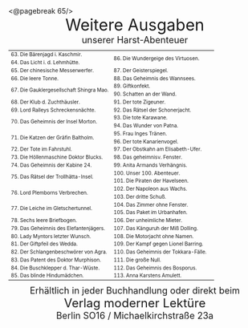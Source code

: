 <html><body>
<@pagebreak 65/>

<div style="font-size: xx-large; text-align: center;">Weitere Ausgaben</div>
<div style="font-size: large; text-align: center;">unserer Harst-Abenteuer</div>

<table style="table-layout:fixed; font-size: x-small;">
<tr><td style="width:50%"> 63. Die Bärenjagd i. Kaschmir.   </td><td style="width:50%" rowspan="2"> 86. Die Wundergeige des Virtuosen.</td></tr>
<tr><td>64. Das Licht i. d. Lehmhütte.                      </td></tr>
<tr><td rowspan="2">65. Der chinesische Messerwerfer.       </td><td> 87. Der Geisterspiegel.</td></tr>
<tr>                                                             <td rowspan="2"> 88. Das Geheimnis des Wannsees.</td></tr>
<tr><td>66. Die leere Tonne.</td></tr>
<tr><td rowspan="2">67. Die Gauklergesellschaft Shingra Mao.</td><td> 89. Giftkonfekt.</td></tr>
<tr>                                                             <td> 90. Schatten an der Wand.</td></tr>
<tr><td>68. Der Klub d. Zuchthäusler.                       </td><td> 91. Der tote Zigeuner.</td></tr>
<tr><td>69. Lord Ralleys Schreckensnächte.                  </td><td> 92. Das Rätsel der Schonerjacht.</td></tr>
<tr><td rowspan="2">70. Das Geheimnis der Insel Morton.     </td><td> 93. Die tote Karawane.</td></tr>
<tr>                                                             <td> 94. Das Wunder von Patna.</td></tr>
<tr><td rowspan="2">71. Die Katzen der Gräfin Baltholm.     </td><td> 95. Frau Inges Tränen.</td></tr>
<tr>                                                             <td> 96. Der tote Kanarienvogel.</td></tr>
<tr><td>72. Der Tote im Fahrstuhl.                          </td><td rowspan="2"> 97. Der Obstkahn am Elisabeth-Ufer.</td></tr>
<tr><td rowspan="2">73. Die Höllenmaschine Doktor Blucks.   </td></tr>
<tr>                                                             <td> 98. Das geheimnisv. Fenster.</td></tr>
<tr><td>74. Das Geheimnis der Kabine 24.                    </td><td> 99. Anita Armands Verhängnis.</td></tr>
<tr><td rowspan="2">75. Das Rätsel der Trollhätta-Insel.    </td><td>100. Unser 100. Abenteuer.</td></tr>
<tr>                                                             <td>101. Die Piraten der Havelseen.</td></tr>
<tr><td rowspan="2">76. Lord Plemborns Verbrechen.          </td><td>102. Der Napoleon aus Wachs.</td></tr>
<tr>                                                             <td>103. Der dritte Schuß.</td></tr>
<tr><td rowspan="2">77. Die Leiche im Gletschertunnel.      </td><td>104. Das Zimmer ohne Fenster.</td></tr>
<tr>                                                             <td>105. Das Paket im Urbanhafen.</td></tr>
<tr><td>78. Sechs leere Briefbogen.                         </td><td>106. Der unheimliche Mieter.</td></tr>
<tr><td>79. Das Geheimnis des Elefantenjägers.              </td><td>107. Das Känguruh der Miß Dolling.</td></tr>
<tr><td>80. Lady Myntors letzter Wunsch.                    </td><td>108. Die Motorjacht ohne Namen.</td></tr>
<tr><td>81. Der Giftpfeil des Wedda.                        </td><td rowspan="2">109. Der Kampf gegen Lionel Barring.</td></tr>
<tr><td rowspan="2">82. Der Schlangenbeschwörer von Agra.   </td>
<tr>                                                             <td rowspan="2">110. Das Geheimnis der Tokkara-Fälle.</td></tr>
<tr><td rowspan="2">83. Das Patent des Doktor Murphison.    </td>
<tr>                                                             <td>111. Die große Null.</td></tr>
<tr><td>84. Die Buschklepper d. Thar-Wüste.                 </td><td>112. Das Geheimnis des Bosporus.</td></tr>
<tr><td>85. Das blinde Hindumädchen.                        </td><td>113. Anna Karstens Amulett.</td></tr>
</table>

<div style="font-size: large; text-align: center;">Erhältlich in jeder Buchhandlung oder direkt beim</div>
<div style="font-size: x-large; text-align: center;">Verlag moderner Lektüre</div>
<div style="font-size: large; text-align: center;">Berlin SO16 / Michaelkirchstraße 23a</div>

